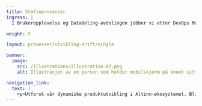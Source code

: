 ```yaml
---
title: Støtteprosesser
ingress: |
  I Brukeropplevelse og Datadeling-avdelingen jobber vi etter DevOps Modellen, men har en del støtteprosesser som benyttes både for Altinn 2 og Altinn 3

weight: 5

layout: prosesser/utvikling-drift/single

banner:
  image:
    src: /illustrations/illustration-07.png
    alt: Illustrasjon av en person som holder mobilskjerm på kneet sitt

navigation_link:
  text: |
    <p>Utforsk vår dynamiske produktutvikling i Altinn-økosystemet. Bli inspirert av vår reise mot innovasjon og optimalisering!</p>
---
```

